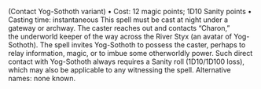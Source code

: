 (Contact Yog-Sothoth variant)
• Cost: 12 magic points; 1D10 Sanity points
• Casting time: instantaneous
This spell must be cast at night under a gateway or 
archway. The caster reaches out and contacts “Charon,”  
the underworld keeper of the way across the River Styx 
(an avatar of Yog-Sothoth). The spell invites Yog-Sothoth 
to possess the caster, perhaps to relay information, magic, 
or to imbue some otherworldly power. Such direct 
contact with Yog-Sothoth always requires a Sanity roll 
(1D10/1D100 loss), which may also be applicable to any 
witnessing the spell.
Alternative names: none known.

